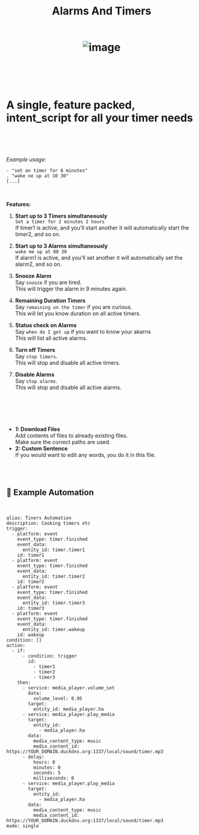 
<h1 align="center">
<br>

Alarms And Timers<br>
<br>

![image](https://github.com/pungkula1337anka/Voice-Stuff/assets/105579081/b034fb2d-28a3-4564-aa55-ad5ed24a4d99)


</h1><br>
<br><br>

# __A single, feature packed, intent_script for all your timer needs__ <br><br>


<br>

_Example usage:_
```
- "set an timer for 8 minutes"
. "wake ne up at 10 30"
[...] 
```
<br>

__Features:__

1. __Start up to 3 Timers simultaneously__  <br> 
`Set a timer for 2 minutes 2 hours` <br>
If timer1 is active, and you'll start another it will automatically start the timer2, and so on. <br>

2. __Start up to 3 Alarms simultaneously__  <br> 
`wake me up at 08 30` <br>
If alarm1 is active, and you'll set another it will automatically set the alarm2, and so on. <br>

3. __Snooze Alarm__  <br> 
Say `snooze` if you are tired. <br>
This will trigger the alarm in 9 minutes again. <br>

4. __Remaining Duration Timers__  <br> 
Say `remaining on the timer` if you are curious. <br>
This will let you know duration on all active timers. <br>

5. __Status check on Alarms__  <br> 
Say `when do I get up` if you want to know your akarns <br>
This will list all active alarms. <br>

6. __Turn off Timers__  <br> 
Say `stop timers`. <br>
This will stop and disable all active timers. <br>

7. __Disable Alarms__  <br> 
Say `stop alarms`. <br>
This will stop and disable all active alarms. <br>





<br><br>

<br>


- **1: Download Files** <br>
Add contents of files to already existing files. <br>
Make sure the correct paths are used. <br>
- **2: Custom Sentence** <br>
If you would want to edit any words, you do it in this file. <br> 

<br><br>


## 🦆 Example Automation <br>

<br>

```
alias: Tiners Automation
description: Cooking timers etc
trigger:
  - platform: event
    event_type: timer.finished
    event_data:
      entity_id: timer.timer1
    id: timer1
  - platform: event
    event_type: timer.finished
    event_data:
      entity_id: timer.timer2
    id: timer2
  - platform: event
    event_type: timer.finished
    event_data:
      entity_id: timer.timer3
    id: timer3
  - platform: event
    event_type: timer.finished
    event_data:
      entity_id: timer.wakeup
    id: wakeup
condition: []
action:
  - if:
      - condition: trigger
        id:
          - timer1
          - timer2
          - timer3
    then:
      - service: media_player.volume_set
        data:
          volume_level: 0.95
        target:
          entity_id: media_player.ha
      - service: media_player.play_media
        target:
          entity_id:
            - media_player.ha
        data:
          media_content_type: music
          media_content_id: https://YOUR_DOMAIN.duckdns.org:1337/local/sound/timer.mp3
      - delay:
          hours: 0
          minutes: 0
          seconds: 5
          milliseconds: 0
      - service: media_player.play_media
        target:
          entity_id:
            - media_player.ha
        data:
          media_content_type: music
          media_content_id: https://YOUR_DOMAIN.duckdns.org:1337/local/sound/timer.mp3
mode: single
```

<br><br>
